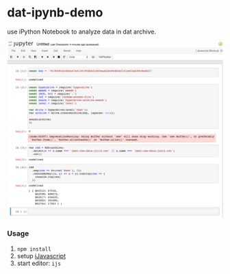 # dat-ipynb-demo

use iPython Notebook to analyze data in dat archive.

![demo](demo.png)

### Usage

1. `npm install`
2. setup [iJavascript](https://github.com/n-riesco/ijavascript)
3. start editor: `ijs`

